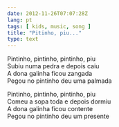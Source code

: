 ```yaml
---
date: 2012-11-26T07:07:28Z
lang: pt
tags: [ kids, music, song ]
title: "Pitinho, piu..."
type: text
---
```


Pintinho, pintinho, pintinho, piu\
Subiu numa pedra e depois caiu\
A dona galinha ficou zangada\
Pegou no pintinho deu uma palmada

Pintinho, pintinho, pintinho, piu\
Comeu a sopa toda e depois dormiu\
A dona galinha ficou contente\
Pegou no pintinho deu um presente

